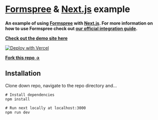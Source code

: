 # [Formspree](https://formspree.io) & [Next.js](https://nextjs.org) example

**An example of using [Formspree](https://formspree.io) with [Next.js](https://nextjs.org). For more information on how to use Formspree check out [our official integration guide](https://formspree.io/guides/nextjs/).**

**[Check out the demo site here](https://formspree-example-next.vercel.app/)**

[![Deploy with Vercel](https://vercel.com/button)](https://vercel.com/new/clone?repository-url=https%3A%2F%2Fgithub.com%2Fformspree%2Fformspree-example-next&project-name=next-project-with-form&repo-name=next-project-with-form&demo-title=Next%20Site%20with%20Contact%20Form&demo-description=A%20Nextjs%20website%20with%20a%20simple%20contact%20form%20powered%20by%20Formspree&demo-url=https%3A%2F%2Fformspree-example-next.vercel.app%2F&integration-ids=oac_SOUPsixV2TP6CkvfaB91Jhri)

**[Fork this repo &rarr;](https://github.com/formspree/formspree-example-next/fork)**

## Installation

Clone down repo, navigate to the repo directory and…

```shell
# Install dependencies
npm install

# Run next locally at localhost:3000
npm run dev
```